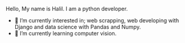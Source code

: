 Hello, My name is Halil. I am a python developer.
- 👀 I’m currently interested in; web scrapping, web developing with Django and data science with Pandas and Numpy.
- 🌱 I’m currently learning computer vision.
